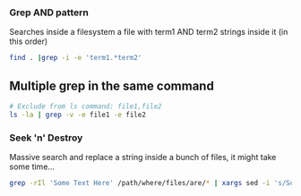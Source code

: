 ### Grep AND pattern
Searches inside a filesystem a file with term1 AND term2 strings inside it (in this order)
```sh
find . |grep -i -e 'term1.*term2'
```

## Multiple grep in the same command
```sh
# Exclude from ls command: file1,file2
ls -la | grep -v -e file1 -e file2
```


### Seek 'n' Destroy
Massive search and replace a string inside a bunch of files, it might take some time...
```sh
grep -rIl 'Some Text Here' /path/where/files/are/* | xargs sed -i 's/Some Text Here/Ben is cool/g'
```
